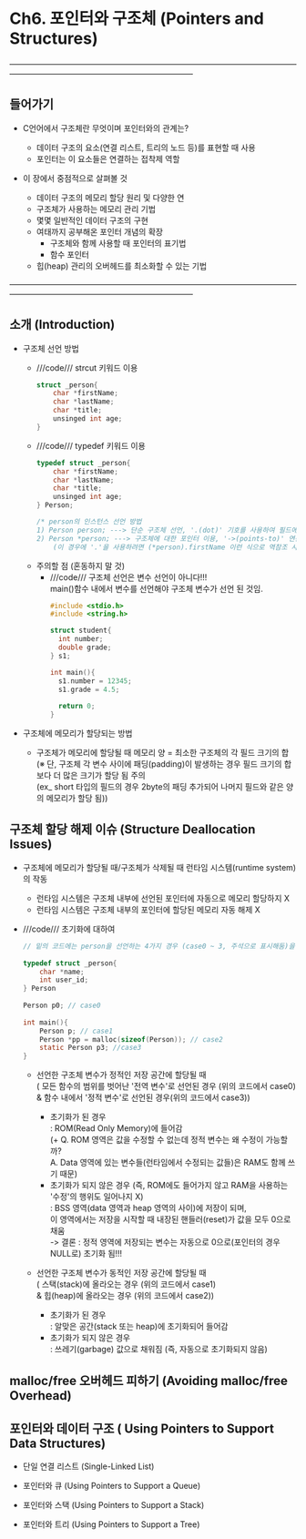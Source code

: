 # Ch6. 포인터와 구조체 (Pointers and Structures)  
―――――――――――――――――――――――――――――――――――――――――――――――――――――――――――   
  
## 들어가기
- C언어에서 구조체란 무엇이며 포인터와의 관계는?  
  - 데이터 구조의 요소(연결 리스트, 트리의 노드 등)를 표현할 때 사용  
  - 포인터는 이 요소들은 연결하는 접착제 역할  
    
    
- 이 장에서 중점적으로 살펴볼 것  
  - 데이터 구조의 메모리 할당 원리 및 다양한 연
  - 구조체가 사용하는 메모리 관리 기법
  - 몇몇 일반적인 데이터 구조의 구현  
  - 여태까지 공부해온 포인터 개념의 확장  
    - 구조체와 함께 사용할 때 포인터의 표기법  
    - 함수 포인터  
  - 힙(heap) 관리의 오버헤드를 최소화할 수 있는 기법  
    
―――――――――――――――――――――――――――――――――――――――――――――――――――――――――――  
  
## 소개 (Introduction)  
  
- 구조체 선언 방법
    - ///code/// strcut 키워드 이용  
        ```c
        struct _person{  
            char *firstName;  
            char *lastName;  
            char *title;  
            unsinged int age;  
        }  
        ```
    - ///code/// typedef 키워드 이용  
        ```c
        typedef struct _person{  
            char *firstName;  
            char *lastName;  
            char *title;  
            unsinged int age;  
        } Person;  
        
        /* person의 인스턴스 선언 방법  
        1) Person person; ---> 단순 구조체 선언, '.(dot)' 기호를 사용하여 필드에 접근  
        2) Person *person; ---> 구조체에 대한 포인터 이용, '->(points-to)' 연산자를 사용하여 필드로 접근  
            (이 경우에 '.'을 사용하려면 (*person).firstName 이런 식으로 역참조 사용해야 함)  
        ```
    - 주의할 점 (혼동하지 말 것)  
        - ///code/// 구조체 선언은 변수 선언이 아니다!!!  
          main()함수 내에서 변수를 선언해야 구조체 변수가 선언 된 것임.  
          ```c
          #include <stdio.h>
          #include <string.h>
          
          struct student{
            int number;
            double grade;
          } s1;
          
          int main(){
            s1.number = 12345;
            s1.grade = 4.5;
            
            return 0;
          }
          ```
          
          
- 구조체에 메모리가 할당되는 방법  
    - 구조체가 메모리에 할당될 때 메모리 양 = 최소한 구조체의 각 필드 크기의 합  
      (※ 단, 구조체 각 변수 사이에 패딩(padding)이 발생하는 경우 필드 크기의 합보다 더 많은 크기가 할당 됨 주의  
          (ex_ short 타입의 필드의 경우 2byte의 패딩 추가되어 나머지 필드와 같은 양의 메모리가 할당 됨))  
  
  
  
## 구조체 할당 해제 이슈 (Structure Deallocation Issues)  
  
- 구조체에 메모리가 할당될 때/구조체가 삭제될 때 런타임 시스템(runtime system)의 작동    
    - 런타임 시스템은 구조체 내부에 선언된 포인터에 자동으로 메모리 할당하지 X  
    - 런타임 시스템은 구조체 내부의 포인터에 할당된 메모리 자동 해제 X  
  
    
- ///code/// 초기화에 대하여
    ```c
    // 밑의 코드에는 person을 선언하는 4가지 경우 (case0 ~ 3, 주석으로 표시해둠)을 나타냄  
      
    typedef struct _person{  
        char *name;  
        int user_id;  
    } Person  
      
    Person p0; // case0  
      
    int main(){  
        Person p; // case1  
        Person *pp = malloc(sizeof(Person)); // case2  
        static Person p3; //case3  
    }
    ```  
      
        
    - 선언한 구조체 변수가 정적인 저장 공간에 할당될 때  
      ( 모든 함수의 범위를 벗어난 '전역 변수'로 선언된 경우 (위의 코드에서 case0)  
        & 함수 내에서 '정적 변수'로 선언된 경우(위의 코드에서 case3))  
        - 초기화가 된 경우  
          : ROM(Read Only Memory)에 들어감  
           (+ Q. ROM 영역은 값을 수정할 수 없는데 정적 변수는 왜 수정이 가능할까?  
                 A. Data 영역에 있는 변수들(런타임에서 수정되는 값들)은 RAM도 함께 쓰기 때문)  
        - 초기화가 되지 않은 경우 (즉, ROM에도 들어가지 않고 RAM을 사용하는 '수정'의 행위도 일어나지 X)  
          : BSS 영역(data 영역과 heap 영역의 사이)에 저장이 되며,  
            이 영역에서는 저장을 시작할 때 내장된 핸들러(reset)가 값을 모두 0으로 채움  
            -> 결론 : 정적 영역에 저장되는 변수는 자동으로 0으로(포인터의 경우 NULL로) 초기화 됨!!!  
      
        
    - 선언한 구조체 변수가 동적인 저장 공간에 할당될 때    
       ( 스택(stack)에 올라오는 경우 (위의 코드에서 case1)  
         & 힙(heap)에 올라오는 경우 (위의 코드에서 case2))  
         - 초기화가 된 경우  
           : 알맞은 공간(stack 또는 heap)에 초기화되어 들어감  
         - 초기화가 되지 않은 경우  
           : 쓰레기(garbage) 값으로 채워짐 (즉, 자동으로 초기화되지 않음)  
  
    
      
## malloc/free 오버헤드 피하기 (Avoiding malloc/free Overhead) 

## 포인터와 데이터 구조 ( Using Pointers to Support Data Structures)  

- 단일 연결 리스트 (Single-Linked List)  

- 포인터와 큐 (Using Pointers to Support a Queue)  
 
- 포인터와 스택 (Using Pointers to Support a Stack)  
 
- 포인터와 트리 (Using Pointers to Support a Tree)  
 
